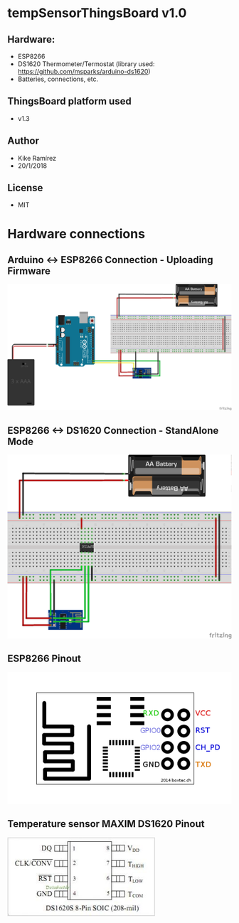 # tempSensorThingsBoard v1.0

## Hardware:
* ESP8266
* DS1620 Thermometer/Termostat (library used: https://github.com/msparks/arduino-ds1620)
* Batteries, connections, etc.

## ThingsBoard platform used
* v1.3

## Author
* Kike Ramírez
* 20/1/2018

## License
* MIT

# Hardware connections

## Arduino <-> ESP8266 Connection - Uploading Firmware 
![Firmware Upload Schematics](/images/tempSensorThingsBoard_UploadFirmware_bb.png)

## ESP8266 <-> DS1620 Connection - StandAlone Mode
![StandAlone Mode Schematics](/images/tempSensorThingsBoard_StandAlone_bb.png)

## ESP8266 Pinout
![ESP8266 Pinout](/images/ESP8266-Pinout.png)

## Temperature sensor MAXIM DS1620 Pinout
![DS1620 Pinout](/images/DS1620-Pinout.jpg)

